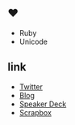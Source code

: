 ## :heart:
- Ruby
- Unicode

## link
- [Twitter](https://twitter.com/ima1zumi)
- [Blog](https://imaizumimr.hatenablog.com/)
- [Speaker Deck](https://speakerdeck.com/ima1zumi)
- [Scrapbox](https://scrapbox.io/ima1zumi/)
